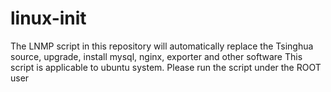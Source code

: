 # linux-init
The LNMP script in this repository will automatically replace the Tsinghua source, upgrade, install mysql, nginx, exporter and other software
This script is applicable to ubuntu system. Please run the script under the ROOT user
